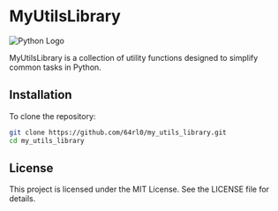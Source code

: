 # MyUtilsLibrary

![Python Logo](https://www.python.org/static/community_logos/python-logo.png "Python Logo")

MyUtilsLibrary is a collection of utility functions designed to simplify common tasks in Python.


## Installation

To clone the repository:

```bash
git clone https://github.com/64rl0/my_utils_library.git
cd my_utils_library
```


## License

This project is licensed under the MIT License. See the LICENSE file for details.
